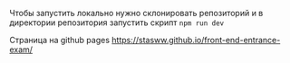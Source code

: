 Чтобы запустить локально нужно склонировать репозиторий и в директории репозитория запустить скрипт ```npm run dev```



Страница на github pages  https://stasww.github.io/front-end-entrance-exam/
